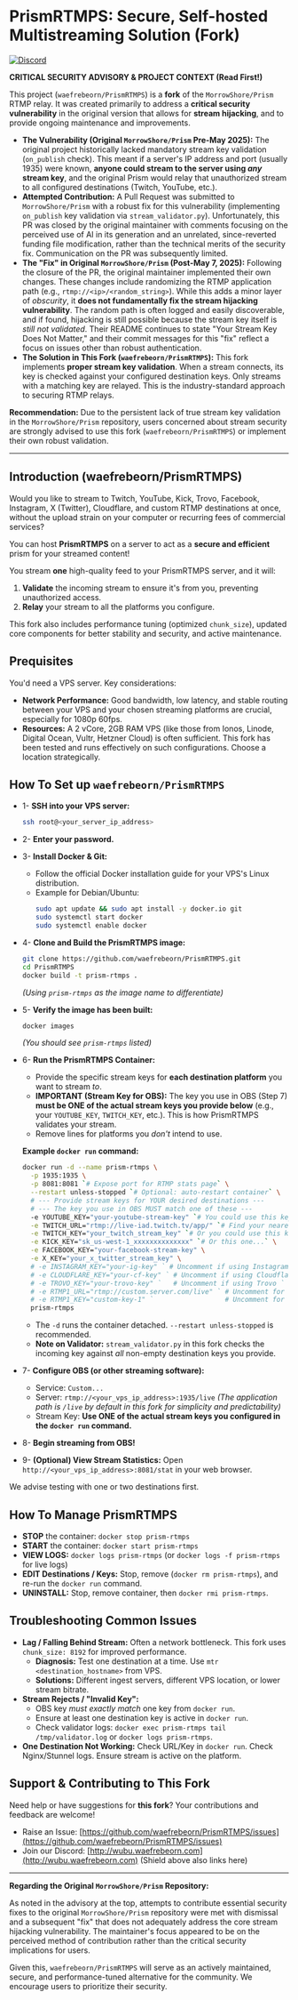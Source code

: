 # PrismRTMPS: Secure, Self-hosted Multistreaming Solution (Fork)

[![Discord](https://img.shields.io/discord/1303046473985818654?label=Discord&logo=discord&style=for-the-badge)](http://wubu.waefrebeorn.com)

**CRITICAL SECURITY ADVISORY & PROJECT CONTEXT (Read First!)**

This project (`waefrebeorn/PrismRTMPS`) is a **fork** of the `MorrowShore/Prism` RTMP relay. It was created primarily to address a **critical security vulnerability** in the original version that allows for **stream hijacking**, and to provide ongoing maintenance and improvements.

*   **The Vulnerability (Original `MorrowShore/Prism` Pre-May 2025):** The original project historically lacked mandatory stream key validation (`on_publish` check). This meant if a server's IP address and port (usually 1935) were known, **anyone could stream to the server using *any* stream key**, and the original Prism would relay that unauthorized stream to all configured destinations (Twitch, YouTube, etc.).
*   **Attempted Contribution:** A Pull Request was submitted to `MorrowShore/Prism` with a robust fix for this vulnerability (implementing `on_publish` key validation via `stream_validator.py`). Unfortunately, this PR was closed by the original maintainer with comments focusing on the perceived use of AI in its generation and an unrelated, since-reverted funding file modification, rather than the technical merits of the security fix. Communication on the PR was subsequently limited.
*   **The "Fix" in Original `MorrowShore/Prism` (Post-May 7, 2025):** Following the closure of the PR, the original maintainer implemented their own changes. These changes include randomizing the RTMP application path (e.g., `rtmp://<ip>/<random_string>`). While this adds a minor layer of *obscurity*, it **does not fundamentally fix the stream hijacking vulnerability**. The random path is often logged and easily discoverable, and if found, hijacking is still possible because the stream key itself is *still not validated*. Their README continues to state "Your Stream Key Does Not Matter," and their commit messages for this "fix" reflect a focus on issues other than robust authentication.
*   **The Solution in This Fork (`waefrebeorn/PrismRTMPS`):** This fork implements **proper stream key validation**. When a stream connects, its key is checked against your configured destination keys. Only streams with a matching key are relayed. This is the industry-standard approach to securing RTMP relays.

**Recommendation:** Due to the persistent lack of true stream key validation in the `MorrowShore/Prism` repository, users concerned about stream security are strongly advised to use this fork (`waefrebeorn/PrismRTMPS`) or implement their own robust validation.

---

## Introduction (waefrebeorn/PrismRTMPS)

Would you like to stream to Twitch, YouTube, Kick, Trovo, Facebook, Instagram, X (Twitter), Cloudflare, and custom RTMP destinations at once, without the upload strain on your computer or recurring fees of commercial services?

You can host **PrismRTMPS** on a server to act as a **secure and efficient** prism for your streamed content!

You stream **one** high-quality feed to your PrismRTMPS server, and it will:
1.  **Validate** the incoming stream to ensure it's from you, preventing unauthorized access.
2.  **Relay** your stream to all the platforms you configure.

This fork also includes performance tuning (optimized `chunk_size`), updated core components for better stability and security, and active maintenance.

## Prequisites

You'd need a VPS server. Key considerations:
*   **Network Performance:** Good bandwidth, low latency, and stable routing between your VPS and your chosen streaming platforms are crucial, especially for 1080p 60fps.
*   **Resources:** A 2 vCore, 2GB RAM VPS (like those from Ionos, Linode, Digital Ocean, Vultr, Hetzner Cloud) is often sufficient. This fork has been tested and runs effectively on such configurations. Choose a location strategically.

## How To Set up `waefrebeorn/PrismRTMPS`

*   1- **SSH into your VPS server:**
    ```bash
    ssh root@<your_server_ip_address>
    ```

*   2- **Enter your password.**

*   3- **Install Docker & Git:**
    *   Follow the official Docker installation guide for your VPS's Linux distribution.
    *   Example for Debian/Ubuntu:
        ```bash
        sudo apt update && sudo apt install -y docker.io git
        sudo systemctl start docker
        sudo systemctl enable docker
        ```

*   4- **Clone and Build the PrismRTMPS image:**
    ```bash
    git clone https://github.com/waefrebeorn/PrismRTMPS.git
    cd PrismRTMPS
    docker build -t prism-rtmps . 
    ```
    *(Using `prism-rtmps` as the image name to differentiate)*

*   5- **Verify the image has been built:**
    ```bash
    docker images
    ```
    *(You should see `prism-rtmps` listed)*

*   6- **Run the PrismRTMPS Container:**
    *   Provide the specific stream keys for **each destination platform** you want to stream *to*.
    *   **IMPORTANT (Stream Key for OBS):** The key you use in OBS (Step 7) **must be ONE of the actual stream keys you provide below** (e.g., your `YOUTUBE_KEY`, `TWITCH_KEY`, etc.). This is how PrismRTMPS validates your stream.
    *   Remove lines for platforms you *don't* intend to use.

    **Example `docker run` command:**
    ```bash
    docker run -d --name prism-rtmps \
      -p 1935:1935 \
      -p 8081:8081 `# Expose port for RTMP stats page` \
      --restart unless-stopped `# Optional: auto-restart container` \
      # --- Provide stream keys for YOUR desired destinations ---
      # --- The key you use in OBS MUST match one of these ---
      -e YOUTUBE_KEY="your-youtube-stream-key" `# You could use this key in OBS` \
      -e TWITCH_URL="rtmp://live-iad.twitch.tv/app/" `# Find your nearest Twitch ingest server!` \
      -e TWITCH_KEY="your_twitch_stream_key" `# Or you could use this key in OBS` \
      -e KICK_KEY="sk_us-west-1_xxxxxxxxxxxxxx" `# Or this one...` \
      -e FACEBOOK_KEY="your-facebook-stream-key" \
      -e X_KEY="your_x_twitter_stream_key" \
      # -e INSTAGRAM_KEY="your-ig-key" ` # Uncomment if using Instagram ` \
      # -e CLOUDFLARE_KEY="your-cf-key" ` # Uncomment if using Cloudflare ` \
      # -e TROVO_KEY="your-trovo-key" `   # Uncomment if using Trovo ` \
      # -e RTMP1_URL="rtmp://custom.server.com/live" ` # Uncomment for Custom Dest 1 ` \
      # -e RTMP1_KEY="custom-key-1" `                  # Uncomment for Custom Dest 1 ` \
      prism-rtmps 
    ```
    *   The `-d` runs the container detached. `--restart unless-stopped` is recommended.
    *   **Note on Validator:** `stream_validator.py` in this fork checks the incoming key against *all* non-empty destination keys you provide.

*   7- **Configure OBS (or other streaming software):**
    *   Service: `Custom...`
    *   Server: `rtmp://<your_vps_ip_address>:1935/live`
        *(The application path is `/live` by default in this fork for simplicity and predictability)*
    *   Stream Key: **Use ONE of the actual stream keys you configured in the `docker run` command.**

*   8- **Begin streaming from OBS!**

*   9- **(Optional) View Stream Statistics:** Open `http://<your_vps_ip_address>:8081/stat` in your web browser.

We advise testing with one or two destinations first.

## How To Manage PrismRTMPS

*   **STOP** the container: `docker stop prism-rtmps`
*   **START** the container: `docker start prism-rtmps`
*   **VIEW LOGS:** `docker logs prism-rtmps` (or `docker logs -f prism-rtmps` for live logs)
*   **EDIT Destinations / Keys:** Stop, remove (`docker rm prism-rtmps`), and re-run the `docker run` command.
*   **UNINSTALL:** Stop, remove container, then `docker rmi prism-rtmps`.

## Troubleshooting Common Issues

*   **Lag / Falling Behind Stream:** Often a network bottleneck. This fork uses `chunk_size: 8192` for improved performance.
    *   **Diagnosis:** Test one destination at a time. Use `mtr <destination_hostname>` from VPS.
    *   **Solutions:** Different ingest servers, different VPS location, or lower stream bitrate.
*   **Stream Rejects / "Invalid Key":**
    *   OBS key *must exactly match* one key from `docker run`.
    *   Ensure at least one destination key is active in `docker run`.
    *   Check validator logs: `docker exec prism-rtmps tail /tmp/validator.log` or `docker logs prism-rtmps`.
*   **One Destination Not Working:** Check URL/Key in `docker run`. Check Nginx/Stunnel logs. Ensure stream is active on the platform.

## Support & Contributing to This Fork

Need help or have suggestions for **this fork**? Your contributions and feedback are welcome!

*   Raise an Issue: [https://github.com/waefrebeorn/PrismRTMPS/issues](https://github.com/waefrebeorn/PrismRTMPS/issues)
*   Join our Discord: [http://wubu.waefrebeorn.com](http://wubu.waefrebeorn.com) (Shield above also links here)

---
**Regarding the Original `MorrowShore/Prism` Repository:**

As noted in the advisory at the top, attempts to contribute essential security fixes to the original `MorrowShore/Prism` repository were met with dismissal and a subsequent "fix" that does not adequately address the core stream hijacking vulnerability. The maintainer's focus appeared to be on the perceived method of contribution rather than the critical security implications for users.

Given this, `waefrebeorn/PrismRTMPS` will serve as an actively maintained, secure, and performance-tuned alternative for the community. We encourage users to prioritize their security.
